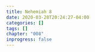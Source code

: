 ```yaml
---
title: Nehemiah 8
date: 2020-03-28T20:24:27-04:00
categories: []
tags: []
chapter: "008"
inprogress: false
---
```


